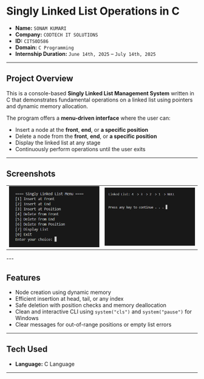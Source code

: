 # Singly Linked List Operations in C

- **Name:** `SONAM KUMARI`  
- **Company:** `CODTECH IT SOLUTIONS`  
- **ID:** `CITS0D586`  
- **Domain:** `C Programming`  
- **Internship Duration:**  `June 14th, 2025` – `July 14th, 2025`

---

##  Project Overview

This is a console-based **Singly Linked List Management System** written in C that demonstrates fundamental operations on a linked list using pointers and dynamic memory allocation.

The program offers a **menu-driven interface** where the user can:

- Insert a node at the **front**, **end**, or **a specific position**
- Delete a node from the **front**, **end**, or **a specific position**
- Display the linked list at any stage
- Continuously perform operations until the user exits

---
## Screenshots

<div align="center">
  <table>
    <tr>
      <td><img src="assets/screenshot1.png" alt="Screenshot 1" width="500"/></td>
      <td><img src="assets/screenshot2.png" alt="Screenshot 2" width="500"/></td>
    </tr>
  </table>
</div>
---

##  Features

- Node creation using dynamic memory
- Efficient insertion at head, tail, or any index
- Safe deletion with position checks and memory deallocation
- Clean and interactive CLI using `system("cls")` and `system("pause")` for Windows
- Clear messages for out-of-range positions or empty list errors

---

##  Tech Used

- **Language:** C Language

---

